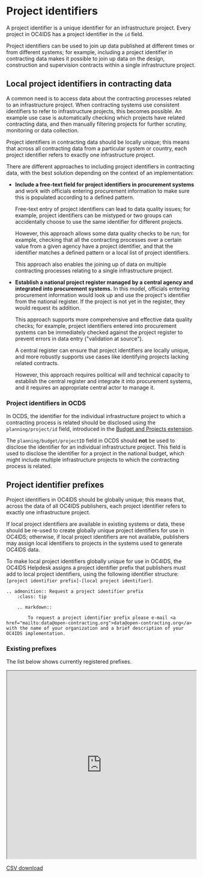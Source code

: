 # Project identifiers

A project identifier is a unique identifier for an infrastructure project. Every project in OC4IDS has a project identifier in the `id` field.

Project identifiers can be used to join up data published at different times or from different systems; for example, including a project identifier in contracting data makes it possible to join up data on the design, construction and supervision contracts within a single infrastructure project.

## Local project identifiers in contracting data

A common need is to access data about the contracting processes related to an infrastructure project. When contracting systems use consistent identifiers to refer to infrastructure projects, this becomes possible. An example use case is automatically checking which projects have related contracting data, and then manually filtering projects for further scrutiny, monitoring or data collection.

Project identifiers in contracting data should be locally unique; this means that across all contracting data from a particular system or country, each project identifier refers to exactly one infrastructure project.

There are different approaches to including project identifiers in contracting data, with the best solution depending on the context of an implementation:

* **Include a free-text field for project identifiers in procurement systems** and work with officials entering procurement information to make sure this is populated according to a defined pattern.

  Free-text entry of project identifiers can lead to data quality issues; for example, project identifiers can be mistyped or two groups can accidentally choose to use the same identifier for different projects.

  However, this approach allows some data quality checks to be run; for example, checking that all the contracting processes over a certain value from a given agency have a project identifier, and that the identifier matches a defined pattern or a local list of project identifiers.

  This approach also enables the joining up of data on multiple contracting processes relating to a single infrastructure project.


* **Establish a national project register managed by a central agency and integrated into procurement systems.** In this model, officials entering procurement information would look up and use the project's identifier from the national register. If the project is not yet in the register, they would request its addition.

  This approach supports more comprehensive and effective data quality checks; for example, project identifiers entered into procurement systems can be immediately checked against the project register to prevent errors in data entry ("validation at source").

  A central register can ensure that project identifiers are locally unique, and more robustly supports use cases like identifying projects lacking related contracts.

  However, this approach requires political will and technical capacity to establish the central register and integrate it into procurement systems, and it requires an appropriate central actor to manage it.

### Project identifiers in OCDS

In OCDS, the identifier for the individual infrastructure project to which a contracting process is related should be disclosed using the `planning/project/id` field, introduced in the [Budget and Projects extension](https://extensions.open-contracting.org/en/extensions/budget_project/).

The `planning/budget/projectID` field in OCDS should **not** be used to disclose the identifier for an individual infrastructure project. This field is used to disclose the identifier for a project in the national budget, which might include multiple infrastructure projects to which the contracting process is related.

## Project identifier prefixes

Project identifiers in OC4IDS should be globally unique; this means that, across the data of all OC4IDS publishers, each project identifier refers to exactly one infrastructure project.

If local project identifiers are available in existing systems or data, these should be re-used to create globally unique project identifiers for use in OC4IDS; otherwise, if local project identifiers are not available, publishers may assign local identifiers to projects in the systems used to generate OC4IDS data.

To make local project identifiers globally unique for use in OC4IDS, the OC4IDS Helpdesk assigns a project identifier prefix that publishers must add to local project identifiers, using the following identifier structure: `[project identifier prefix]-[local project identifier]`.

```eval_rst
.. admonition:: Request a project identifier prefix
    :class: tip

    .. markdown::

        To request a project identifier prefix please e-mail <a href="mailto:data@open-contracting.org">data@open-contracting.org</a> with the name of your organization and a brief description of your OC4IDS implementation.

```

### Existing prefixes

The list below shows currently registered prefixes.

<iframe src="https://docs.google.com/spreadsheets/d/e/2PACX-1vTWtoIa_26k35bmZVGiAziNMvdUgDS93ZM2j99XidgHaoQxm9C2dbnblckB0ZF7NUKJ6RrpDS7OQvxl/pubhtml?gid=506986894&amp;single=true&amp;widget=true&amp;headers=false" width="100%" height="500"></iframe>

[CSV download](https://docs.google.com/spreadsheets/d/e/2PACX-1vTWtoIa_26k35bmZVGiAziNMvdUgDS93ZM2j99XidgHaoQxm9C2dbnblckB0ZF7NUKJ6RrpDS7OQvxl/pub?gid=506986894&single=true&output=csv)
